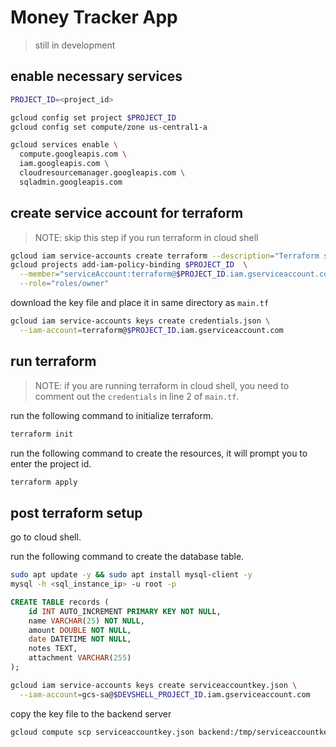 # Money Tracker App

> still in development

## enable necessary services

```sh
PROJECT_ID=<project_id>
```

```sh
gcloud config set project $PROJECT_ID
gcloud config set compute/zone us-central1-a
```

```sh
gcloud services enable \
  compute.googleapis.com \
  iam.googleapis.com \
  cloudresourcemanager.googleapis.com \
  sqladmin.googleapis.com
```

## create service account for terraform

> NOTE: skip this step if you run terraform in cloud shell

```sh
gcloud iam service-accounts create terraform --description="Terraform service account"
gcloud projects add-iam-policy-binding $PROJECT_ID  \
  --member="serviceAccount:terraform@$PROJECT_ID.iam.gserviceaccount.com" \
  --role="roles/owner"
```

download the key file and place it in same directory as `main.tf`

```sh
gcloud iam service-accounts keys create credentials.json \
  --iam-account=terraform@$PROJECT_ID.iam.gserviceaccount.com
```

## run terraform

> NOTE: if you are running terraform in cloud shell, you need to comment out the `credentials` in line 2 of `main.tf`.

run the following command to initialize terraform.

```sh
terraform init
```

run the following command to create the resources, it will prompt you to enter the project id.

```sh
terraform apply
```

## post terraform setup

go to cloud shell.

run the following command to create the database table.

```sh
sudo apt update -y && sudo apt install mysql-client -y
mysql -h <sql_instance_ip> -u root -p
```

```sql
CREATE TABLE records (
    id INT AUTO_INCREMENT PRIMARY KEY NOT NULL,
    name VARCHAR(25) NOT NULL,
    amount DOUBLE NOT NULL,
    date DATETIME NOT NULL,
    notes TEXT,
    attachment VARCHAR(255)
);
```

```sh
gcloud iam service-accounts keys create serviceaccountkey.json \
  --iam-account=gcs-sa@$DEVSHELL_PROJECT_ID.iam.gserviceaccount.com
```

copy the key file to the backend server

```sh
gcloud compute scp serviceaccountkey.json backend:/tmp/serviceaccountkey.json
```

